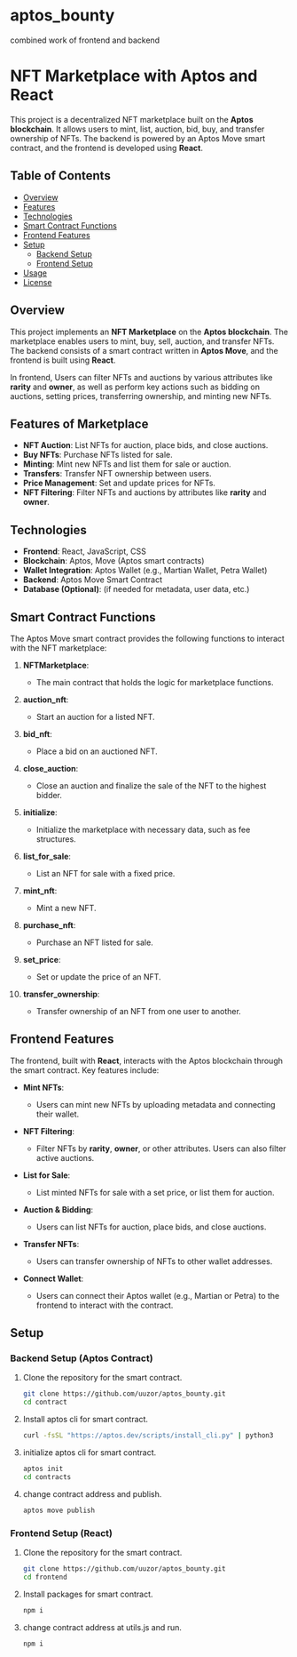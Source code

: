 # aptos_bounty
combined work of frontend and backend

# NFT Marketplace with Aptos and React

This project is a decentralized NFT marketplace built on the **Aptos blockchain**. It allows users to mint, list, auction, bid, buy, and transfer ownership of NFTs. The backend is powered by an Aptos Move smart contract, and the frontend is developed using **React**.

## Table of Contents

- [Overview](#overview)
- [Features](#features)
- [Technologies](#technologies)
- [Smart Contract Functions](#smart-contract-functions)
- [Frontend Features](#frontend-features)
- [Setup](#setup)
  - [Backend Setup](#backend-setup)
  - [Frontend Setup](#frontend-setup)
- [Usage](#usage)
- [License](#license)

## Overview

This project implements an **NFT Marketplace** on the **Aptos blockchain**. The marketplace enables users to mint, buy, sell, auction, and transfer NFTs. The backend consists of a smart contract written in **Aptos Move**, and the frontend is built using **React**.

In frontend, Users can filter NFTs and auctions by various attributes like **rarity** and **owner**, as well as perform key actions such as bidding on auctions, setting prices, transferring ownership, and minting new NFTs.

## Features of Marketplace

- **NFT Auction**: List NFTs for auction, place bids, and close auctions.
- **Buy NFTs**: Purchase NFTs listed for sale.
- **Minting**: Mint new NFTs and list them for sale or auction.
- **Transfers**: Transfer NFT ownership between users.
- **Price Management**: Set and update prices for NFTs.
- **NFT Filtering**: Filter NFTs and auctions by attributes like **rarity** and **owner**.
  
## Technologies

- **Frontend**: React, JavaScript, CSS
- **Blockchain**: Aptos, Move (Aptos smart contracts)
- **Wallet Integration**: Aptos Wallet (e.g., Martian Wallet, Petra Wallet)
- **Backend**: Aptos Move Smart Contract
- **Database (Optional)**: (if needed for metadata, user data, etc.)

## Smart Contract Functions

The Aptos Move smart contract provides the following functions to interact with the NFT marketplace:

1. **NFTMarketplace**: 
   - The main contract that holds the logic for marketplace functions.
  
2. **auction_nft**: 
   - Start an auction for a listed NFT.
  
3. **bid_nft**: 
   - Place a bid on an auctioned NFT.
  
4. **close_auction**: 
   - Close an auction and finalize the sale of the NFT to the highest bidder.
  
5. **initialize**: 
   - Initialize the marketplace with necessary data, such as fee structures.
  
6. **list_for_sale**: 
   - List an NFT for sale with a fixed price.
  
7. **mint_nft**: 
   - Mint a new NFT.
  
8. **purchase_nft**: 
   - Purchase an NFT listed for sale.
  
9. **set_price**: 
   - Set or update the price of an NFT.
  
10. **transfer_ownership**: 
    - Transfer ownership of an NFT from one user to another.

## Frontend Features

The frontend, built with **React**, interacts with the Aptos blockchain through the smart contract. Key features include:

- **Mint NFTs**: 
  - Users can mint new NFTs by uploading metadata and connecting their wallet.
  
- **NFT Filtering**: 
  - Filter NFTs by **rarity**, **owner**, or other attributes. Users can also filter active auctions.
  
- **List for Sale**: 
  - List minted NFTs for sale with a set price, or list them for auction.

- **Auction & Bidding**: 
  - Users can list NFTs for auction, place bids, and close auctions.

- **Transfer NFTs**: 
  - Users can transfer ownership of NFTs to other wallet addresses.

- **Connect Wallet**: 
  - Users can connect their Aptos wallet (e.g., Martian or Petra) to the frontend to interact   with the contract.

## Setup

### Backend Setup (Aptos Contract)

1. Clone the repository for the smart contract.
   
   ```bash
   git clone https://github.com/uuzor/aptos_bounty.git
   cd contract

2. Install aptos cli for smart contract.
    ```bash
   curl -fsSL "https://aptos.dev/scripts/install_cli.py" | python3

3. initialize aptos cli for smart contract.
    ```bash
   aptos init
   cd contracts

4. change contract address and publish.
    ```bash
   aptos move publish


### Frontend Setup (React)

1. Clone the repository for the smart contract.
   
   ```bash
   git clone https://github.com/uuzor/aptos_bounty.git
   cd frontend
2. Install packages for smart contract.
    ```bash
   npm i

5. change contract address at utils.js and run.
    ```bash
   npm i



